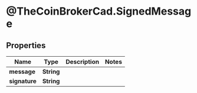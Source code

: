 # @TheCoinBrokerCad.SignedMessage

## Properties
Name | Type | Description | Notes
------------ | ------------- | ------------- | -------------
**message** | **String** |  | 
**signature** | **String** |  | 


